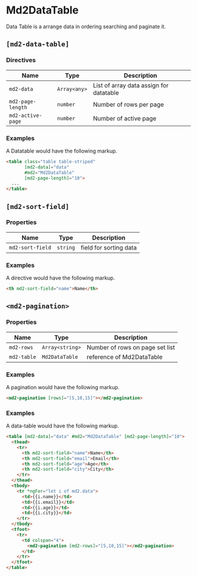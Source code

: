 # Md2DataTable
Data Table is a arrange data in ordering searching and paginate it.

## `[md2-data-table]`
### Directives

| Name | Type | Description |
| --- | --- | --- |
| `md2-data` | `Array<any>` | List of array data assign for datatable |
| `md2-page-length` | `number` | Number of rows per page |
| `md2-active-page` | `number` | Number of active page |

### Examples
A Datatable would have the following markup.
```html
<table class="table table-striped"
       [md2-data]="data"
       #md2="Md2DataTable"
       [md2-page-length]="10">
  ...
</table>
```

## `[md2-sort-field]`
### Properties

| Name | Type | Description |
| --- | --- | --- |
| `md2-sort-field` | `string` | field for sorting data |

### Examples
A directive would have the following markup.
```html
<th md2-sort-field="name">Name</th>
```

## `<md2-pagination>`
### Properties

| Name | Type | Description |
| --- | --- | --- |
| `md2-rows` | `Array<string>` | Number of rows on page set list |
| `md2-table` | `Md2DataTable` | reference of Md2DataTable |

### Examples
A pagination would have the following markup.
```html
<md2-pagination [rows]="[5,10,15]"></md2-pagination>
```

### Examples
A data-table would have the following markup.
```html
<table [md2-data]="data" #md2="Md2DataTable" [md2-page-length]="10">
  <thead>
    <tr>
      <th md2-sort-field="name">Name</th>
      <th md2-sort-field="email">Email</th>
      <th md2-sort-field="age">Age</th>
      <th md2-sort-field="city">City</th>
    </tr>
  </thead>
  <tbody>
    <tr *ngFor="let i of md2.data">
      <td>{{i.name}}</td>
      <td>{{i.email}}</td>
      <td>{{i.age}}</td>
      <td>{{i.city}}</td>
    </tr>
  </tbody>
  <tfoot>
    <tr>
      <td colspan="4">
        <md2-pagination [md2-rows]="[5,10,15]"></md2-pagination>
      </td>
    </tr>
  </tfoot>
</table>
```